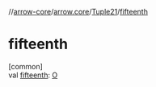 //[arrow-core](../../../index.md)/[arrow.core](../index.md)/[Tuple21](index.md)/[fifteenth](fifteenth.md)

# fifteenth

[common]\
val [fifteenth](fifteenth.md): [O](index.md)
